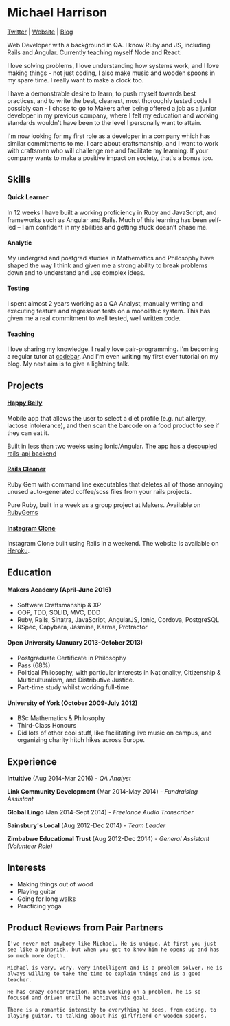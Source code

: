 # Michael Harrison
[Twitter](http://www.twitter.com/mikeh91) | [Website](http://michaelharrison.party) | [Blog](http://michaelharrison.party/blog)

Web Developer with a background in QA. I know Ruby and JS, including Rails and Angular. Currently teaching myself Node and React.

I love solving problems, I love understanding how systems work, and I love making things - not just coding, I also make music and wooden spoons in my spare time. I really want to make a clock too.

I have a demonstrable desire to learn, to push myself towards best practices, and to write the best, cleanest, most thoroughly tested code I possibly can - I chose to go to Makers after being offered a job as a junior developer in my previous company, where I felt my education and working standards wouldn't have been to the level I personally want to attain.

I'm now looking for my first role as a developer in a company which has similar commitments to me. I care about craftsmanship, and I want to work with craftsmen who will challenge me and facilitate my learning. If your company wants to make a positive impact on society, that's a bonus too.

Skills
---
#### Quick Learner
In 12 weeks I have built a working proficiency in Ruby and JavaScript, and frameworks such as Angular and Rails. Much of this learning has been self-led – I am confident in my abilities and getting stuck doesn’t phase me.

#### Analytic
My undergrad and postgrad studies in Mathematics and Philosophy have shaped the way I think and given me a strong ability to break problems down and to understand and use complex ideas. 

#### Testing
I spent almost 2 years working as a QA Analyst, manually writing and executing feature and regression tests on a monolithic system. This has given me a real commitment to well tested, well written code.

#### Teaching
I love sharing my knowledge. I really love pair-programming. I'm becoming a regular tutor at [codebar](http://codebar.io). And I'm even writing my first ever tutorial on my blog. My next aim is to give a lightning talk.

Projects
---
#### [Happy Belly](http://www.github.com/harrim91/allergy_scanner_frontend)
Mobile app that allows the user to select a diet profile (e.g. nut allergy, lactose intolerance), and then scan the barcode on a food product to see if they can eat it.

Built in less than two weeks using Ionic/Angular. The app has a [decoupled rails-api backend](http://www.github.com/harrim91/allergy_scanner_backend)

#### [Rails Cleaner](http://www.github.com/harrim91/rails_cleaner)
Ruby Gem with command line executables that deletes all of those annoying unused auto-generated coffee/scss files from your rails projects.

Pure Ruby, built in a week as a group project at Makers. Available on [RubyGems](https://rubygems.org/gems/rails_cleaner)

#### [Instagram Clone](http://www.github.com/harrim91/instagram_challenge)
Instagram Clone built using Rails in a weekend. The website is available on [Heroku](https://limitless-cliffs-63599.herokuapp.com/).

Education
---

#### Makers Academy (April-June 2016)

- Software Craftsmanship & XP
- OOP, TDD, SOLID, MVC, DDD
- Ruby, Rails, Sinatra, JavaScript, AngularJS, Ionic, Cordova, PostgreSQL
- RSpec, Capybara, Jasmine, Karma, Protractor

#### Open University (January 2013-October 2013)

- Postgraduate Certificate in Philosophy
- Pass (68%)
- Political Philosophy, with particular interests in Nationality, Citizenship & Multiculturalism, and Distributive Justice.
- Part-time study whilst working full-time.

#### University of York (October 2009-July 2012)

- BSc Mathematics & Philosophy
- Third-Class Honours
- Did lots of other cool stuff, like facilitating live music on campus, and organizing charity hitch hikes across Europe.

## Experience

**Intuitive** (Aug 2014-Mar 2016) - *QA Analyst*

**Link Community Development** (Mar 2014-May 2014) - *Fundraising Assistant*

**Global Lingo** (Jan 2014-Sept 2014) - *Freelance Audio Transcriber*

**Sainsbury's Local** (Aug 2012-Dec 2014) - *Team Leader*

**Zimbabwe Educational Trust** (Aug 2012-Dec 2014) - *General Assistant (Volunteer Role)*

## Interests

- Making things out of wood
- Playing guitar
- Going for long walks
- Practicing yoga

## Product Reviews from Pair Partners

`I've never met anybody like Michael. He is unique. At first you just see like a pinprick, but when you get to know him he opens up and has so much more depth.`

`Michael is very, very, very intelligent and is a problem solver. He is always willing to take the time to explain things and is a good teacher.`

`He has crazy concentration. When working on a problem, he is so focused and driven until he achieves his goal.`

`There is a romantic intensity to everything he does, from coding, to playing guitar, to talking about his girlfriend or wooden spoons.`
